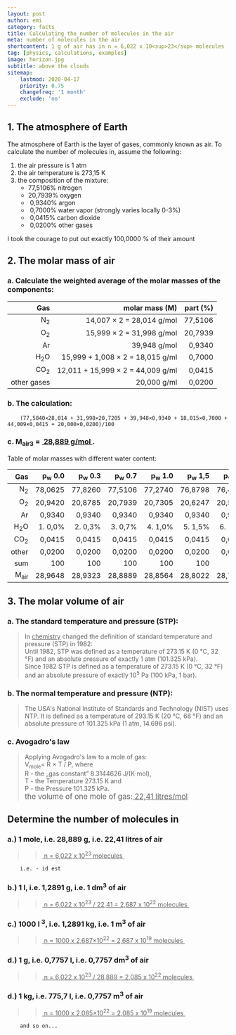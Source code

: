 ```yaml
---
layout: post
author: emi
category: facts
title: Calculating the number of molecules in the air
meta: number of molecules in the air
shortcontent: 1 g of air has in n = 6,022 x 10<sup>23</sup> molecules
tag: [physics, calculations, examples]
image: horizon.jpg
subtitle: above the clouds
sitemap:
    lastmod: 2020-04-17
    priority: 0.75
    changefreq: '1 month'
    exclude: 'no'
---
```


## 1. The atmosphere of Earth

The atmosphere of Earth is the layer of gases, commonly known as air.
To calculate the number of molecules in, assume the following:
1. the air pressure is 1 atm
2. the air temperature is 273,15 K
3. the composition of the mixture:
    - 77,5106% nitrogen
    - 20,7939% oxygen
    - &nbsp;0,9340% argon
    - &nbsp;0,7000% water vapor (strongly varies locally 0-3%)
    - &nbsp;0,0415% carbon dioxide
    - &nbsp;0,0200% other gases

I took the courage to put out exactly 100,0000 % of their amount

## 2. The molar mass of air

### a. Calculate the weighted average of the molar masses of the components:

| Gas               | molar mass (M)                    | part (%)       |
| ----------------: | -------------:                    | -------------: |
| N<sub>2</sub>     | 14,007 × 2 = 28,014 g/mol         | 77,5106        |
| O<sub>2</sub>     | 15,999 × 2 = 31,998 g/mol         | 20,7939        |
| Ar                | 39,948 g/mol                      | 0,9340         |
| H<sub>2</sub>O    | 15,999 + 1,008 × 2 = 18,015 g/ml  | 0,7000         |
| CO<sub>2</sub>    | 12,011 + 15,999 × 2 = 44,009 g/ml | 0,0415         |
| other gases       | 20,000 g/ml                       | 0,0200         |

### b. The calculation:

        (77,5840×28,014 + 31,998×20,7205 + 39,948×0,9340 + 18,015×0,7000 + 44,009×0,0415 + 20,000×0,0200)/100

### c. M<sub>air3</sub> = <u>&nbsp;28,889 g/mol&nbsp;</u>.

Table of molar masses with different water content:  

| Gas            | p<sub>w</sub> 0.0  | p<sub>w</sub> 0.3 | p<sub>w</sub> 0.7 | p<sub>w</sub> 1.0 | p<sub>w</sub> 1,5 | p<sub>w</sub> 2,0 | p<sub>w</sub> 3,0 | p<sub>w</sub> 5,0 |
|    ----------: | ----:   | ------: | ------: | ------: | ------: | ------: | ------: | ------: |
| N<sub>2</sub>  | 78,0625 | 77,8260 | 77,5106 | 77,2740 | 76,8798 | 76,4856 | 75,6971 | 74,1201 |
| O<sub>2</sub>  | 20,9420 | 20,8785 | 20,7939 | 20,7305 | 20,6247 | 20,5189 | 20,3074 | 19,8844 |
| Ar             | 0,9340  | 0,9340  | 0,9340  | 0,9340  | 0,9340  | 0,9340  | 0,9340  | 0,9340  |
| H<sub>2</sub>O | 1. 0,0% | 2. 0,3% | 3. 0,7% | 4. 1,0% | 5. 1,5% | 6. 2,0% | 7. 3,0% | 8. 5,0% |
| CO<sub>2</sub> | 0,0415  | 0,0415  | 0,0415  | 0,0415  | 0,0415  | 0,0415  | 0,0415  | 0,0415  |
| other          | 0,0200  | 0,0200  | 0,0200  | 0,0200  | 0,0200  | 0,0200  | 0,0200  | 0,0200  |
| sum            | 100     | 100     | 100     | 100     | 100     | 100     | 100     | 100     |
| M<sub>air</sub>| 28,9648 | 28,9323 | 28,8889 | 28,8564 | 28,8022 | 28,7480 | 28,6396 | 28,4227 |

## 3. The molar volume of air

### a. The standard temperature and pressure (STP):

>In <u>chemistry</u> changed the definition of standard temperature and pressure (STP) in 1982:  
Until 1982, STP was defined as a temperature of 273.15 K (0 °C, 32 °F) and an absolute pressure of exactly 1 atm (101.325 kPa).  
Since 1982 STP is defined as a temperature of 273.15 K (0 °C, 32 °F) and an absolute pressure of exactly 10<sup>5</sup> Pa (100 kPa, 1 bar).  

### b. The normal temperature and pressure (NTP):

>The USA's National Institute of Standards and Technology (NIST) uses NTP. It is defined as a temperature of 293.15 K (20 °C, 68 °F) and an absolute pressure of 101.325 kPa (1 atm, 14.696 psi).  

### c. Avogadro's law

>Applying Avogadro's law to a mole of gas:  
V<sub>mole</sub>= R × T / P, where  
R - the „gas constant” 8.3144626 J/(K⋅mol),  
T - the Temperature 273.15 K and  
P - the Pressure 101.325 kPa.  
<big> the volume of one mole of gas:<u> 22,41 litres/mol </u></big>

## Determine the number of molecules in

### a.) 1 mole, i.e. 28,889 g, i.e. 22,41 litres of air

>><u>&nbsp;n = 6,022 x 10<sup>23</sup> molecules&nbsp;</u>  

        i.e. - id est

### b.) 1 l, i.e. 1,2891 g, i.e. 1 dm<sup>3</sup> of air

>><u>&nbsp;n = 6,022 x 10<sup>23</sup> / 22,41 = 2,687 x 10<sup>22</sup> molecules&nbsp;</u>  

### c.) 1000 l <sup>3</sup>, i.e. 1,2891 kg, i.e. 1 m<sup>3</sup> of air

>><u>&nbsp;n = 1000 x 2,687×10<sup>22</sup> = 2,687 x 10<sup>19</sup> molecules&nbsp;</u>  

### d.) 1 g, i.e. 0,7757 l, i.e. 0,7757 dm<sup>3</sup> of air

>><u>&nbsp;n = 6,022 x 10<sup>23</sup> / 28,889 = 2,085 x 10<sup>22</sup> molecules&nbsp;</u>  

### d.) 1 kg, i.e. 775,7 l, i.e. 0,7757 m<sup>3</sup> of air

>><u>&nbsp;n = 1000 x 2,085×10<sup>22</sup> = 2,085 x 10<sup>19</sup> molecules&nbsp;</u>  

        and so on...



